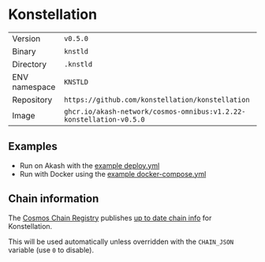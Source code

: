 # Konstellation

| | |
|---|---|
|Version|`v0.5.0`|
|Binary|`knstld`|
|Directory|`.knstld`|
|ENV namespace|`KNSTLD`|
|Repository|`https://github.com/konstellation/konstellation`|
|Image|`ghcr.io/akash-network/cosmos-omnibus:v1.2.22-konstellation-v0.5.0`|

## Examples

- Run on Akash with the [example deploy.yml](./deploy.yml)
- Run with Docker using the [example docker-compose.yml](./docker-compose.yml)

## Chain information

The [Cosmos Chain Registry](https://github.com/cosmos/chain-registry) publishes [up to date chain info](https://raw.githubusercontent.com/cosmos/chain-registry/master/konstellation/chain.json) for Konstellation.

This will be used automatically unless overridden with the `CHAIN_JSON` variable (use `0` to disable).
